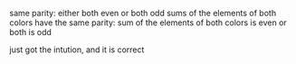 same parity: either both even or both odd
sums of the elements of both colors have the same parity: sum of the elements of both colors is even or both is odd

just got the intution, and it is correct